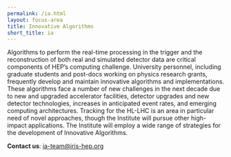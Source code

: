 ```yaml
---
permalink: /ia.html
layout: focus-area
title: Innovative Algorithms
short_title: ia
---
```


Algorithms to perform the real-time processing in the trigger and
the reconstruction of both real and simulated detector data are
critical components of HEP’s computing challenge. University
personnel, including graduate students and post-docs working on
physics research grants, frequently develop and maintain innovative
algorithms and implementations. These algorithms face a number of
new challenges in the next decade due to new and upgraded accelerator
facilities, detector upgrades and new detector technologies, increases
in anticipated event rates, and emerging computing architectures.
Tracking for the HL-LHC is an area in particular need of novel
approaches, though the Institute will pursue other high-impact
applications. The Institute will employ a wide range of strategies
for the development of Innovative Algorithms.
  
  **Contact us**: [ia-team@iris-hep.org](mailto:ia-team@iris-hep.org)


